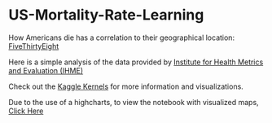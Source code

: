 # US-Mortality-Rate-Learning

How Americans die has a correlation to their geographical location: [FiveThirtyEight][1]

Here is a simple analysis of the data provided by [Institute for Health Metrics and Evaluation (IHME)][2]

Check out the [Kaggle Kernels][3] for more information and visualizations.

Due to the use of a highcharts, to view the notebook with visualized maps, [Click Here][3]

[1]: http://fivethirtyeight.com/features/how-americans-die-may-depend-on-where-they-live/
[2]: http://ghdx.healthdata.org/record/united-states-mortality-rates-county-1980-2014
[3]: https://www.kaggle.com/IHME/us-countylevel-mortality
[4]: http://htmlpreview.github.com/?https://github.com/j-crowe/US-Cancer-Mortality/blob/master/mortality.html
